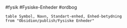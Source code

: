 #fysik #Fysiske-Enheder #ordbog 
``` dataview
table Symbol, Navn, Standart-enhed, Enhed-betydning
from "Obsidion/publish/Fysiske Enheder" 
```
